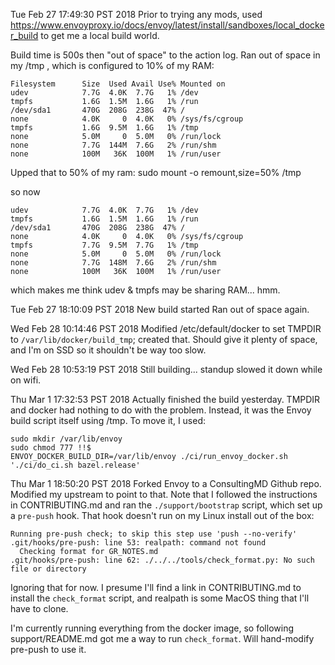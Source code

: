 Tue Feb 27 17:49:30 PST 2018
Prior to trying any mods, used https://www.envoyproxy.io/docs/envoy/latest/install/sandboxes/local_docker_build to get me a local build world.

Build time is 500s then "out of space" to the action log. Ran out of space in my /tmp , which is configured to 10% of my RAM:

```
Filesystem      Size  Used Avail Use% Mounted on
udev            7.7G  4.0K  7.7G   1% /dev
tmpfs           1.6G  1.5M  1.6G   1% /run
/dev/sda1       470G  208G  238G  47% /
none            4.0K     0  4.0K   0% /sys/fs/cgroup
tmpfs           1.6G  9.5M  1.6G   1% /tmp
none            5.0M     0  5.0M   0% /run/lock
none            7.7G  144M  7.6G   2% /run/shm
none            100M   36K  100M   1% /run/user
```

Upped that to 50% of my ram:
sudo mount -o remount,size=50% /tmp

so now

```
udev            7.7G  4.0K  7.7G   1% /dev
tmpfs           1.6G  1.5M  1.6G   1% /run
/dev/sda1       470G  208G  238G  47% /
none            4.0K     0  4.0K   0% /sys/fs/cgroup
tmpfs           7.7G  9.5M  7.7G   1% /tmp
none            5.0M     0  5.0M   0% /run/lock
none            7.7G  148M  7.6G   2% /run/shm
none            100M   36K  100M   1% /run/user
```

which makes me think udev & tmpfs may be sharing RAM... hmm.

Tue Feb 27 18:10:09 PST 2018
New build started
Ran out of space again.

Wed Feb 28 10:14:46 PST 2018
Modified /etc/default/docker to set TMPDIR to `/var/lib/docker/build_tmp`;
created that. Should give it plenty of space, and I'm on SSD so it shouldn't be
way too slow.

Wed Feb 28 10:53:19 PST 2018
Still building... standup slowed it down while on wifi.

Thu Mar  1 17:32:53 PST 2018
Actually finished the build yesterday. TMPDIR and docker had nothing to do with the problem. Instead, it was the Envoy build script itself using /tmp. To move it, I used:

```
sudo mkdir /var/lib/envoy
sudo chmod 777 !!$
ENVOY_DOCKER_BUILD_DIR=/var/lib/envoy ./ci/run_envoy_docker.sh './ci/do_ci.sh bazel.release'
```

Thu Mar  1 18:50:20 PST 2018
Forked Envoy to a ConsultingMD Github repo.
Modified my upstream to point to that.
Note that I followed the instructions in CONTRIBUTING.md and ran the
`./support/bootstrap` script, which set up a `pre-push` hook. That hook doesn't
run on my Linux install out of the box:

```
Running pre-push check; to skip this step use 'push --no-verify'
.git/hooks/pre-push: line 53: realpath: command not found
  Checking format for GR_NOTES.md
.git/hooks/pre-push: line 62: ./../../tools/check_format.py: No such file or directory
```

Ignoring that for now. I presume I'll find a link in CONTRIBUTING.md to install
the `check_format` script, and realpath is some MacOS thing that I'll have to
clone.

I'm currently running everything from the docker image, so following
support/README.md got me a way to run `check_format`. Will hand-modify pre-push to use it.
